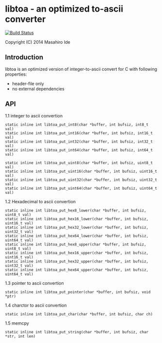 libtoa - an optimized to-ascii converter
=====

[![Build Status](https://secure.travis-ci.org/imasahiro/libtoa.png)](http://travis-ci.org/imasahiro/libtoa)

Copyright (C) 2014 Masahiro Ide

Introduction
---
libtoa is an optimized version of integer-to-ascii convert for C with following properties:
* header-file only
* no external dependencies


API
---

1.1 integer to ascii convertion
```
static inline int libtoa_put_int8(char *buffer, int bufsiz, int8_t val)
static inline int libtoa_put_int16(char *buffer, int bufsiz, int16_t val)
static inline int libtoa_put_int32(char *buffer, int bufsiz, int32_t val)
static inline int libtoa_put_int64(char *buffer, int bufsiz, int64_t val)

static inline int libtoa_put_uint8(char *buffer, int bufsiz, uint8_t val)
static inline int libtoa_put_uint16(char *buffer, int bufsiz, uint16_t val)
static inline int libtoa_put_uint32(char *buffer, int bufsiz, uint32_t val)
static inline int libtoa_put_uint64(char *buffer, int bufsiz, uint64_t val)
```

1.2 Hexadecimal to ascii convertion
```
static inline int libtoa_put_hex8_lower(char *buffer, int bufsiz, uint8_t val)
static inline int libtoa_put_hex16_lower(char *buffer, int bufsiz, uint16_t val)
static inline int libtoa_put_hex32_lower(char *buffer, int bufsiz, uint32_t val)
static inline int libtoa_put_hex64_lower(char *buffer, int bufsiz, uint64_t val)
static inline int libtoa_put_hex8_upper(char *buffer, int bufsiz, uint8_t val)
static inline int libtoa_put_hex16_upper(char *buffer, int bufsiz, uint16_t val)
static inline int libtoa_put_hex32_upper(char *buffer, int bufsiz, uint32_t val)
static inline int libtoa_put_hex64_upper(char *buffer, int bufsiz, uint64_t val)
```

1.3 pointer to ascii convertion
```
static inline int libtoa_put_pointer(char *buffer, int bufsiz, void *ptr)
```

1.4  charctor to ascii convertion
```
static inline int libtoa_put_char(char *buffer, int bufsiz, char ch)
```

1.5 memcpy
```
static inline int libtoa_put_string(char *buffer, int bufsiz, char *str, int len)
```
